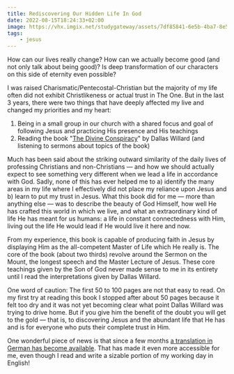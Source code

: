 ```yaml
---
title: Rediscovering Our Hidden Life In God
date: 2022-08-15T18:24:33+02:00
image: https://vhx.imgix.net/studygateway/assets/7df85841-6e5b-4ba7-8e58-4563785d7aa6-0fcda344.jpg
tags:
    - jesus
---
```


How can our lives really change?
How can we actually become good (and not only talk about being good)?
Is deep transformation of our characters on this side of eternity even possible?

I was raised Charismatic/Pentecostal-Christian but the majority of my life often did not exhibit Christlikeness or actual trust in The One.
But in the last 3 years, there were two things that have deeply affected my live and changed my priorities and my heart:
1. Being in a small group in our church with a shared focus and goal of following Jesus and practicing His presence and His teachings
1. Reading the book "[The Divine Conspiracy](https://dwillard.org/books/divine-conspiracy)" by Dallas Willard (and listening to sermons about topics of the book)

Much has been said about the striking outward similarity of the daily lives of professing Christians and non-Christians — and how we should actually expect to see something very different when we lead a life in accordance with God.
Sadly, none of this has ever helped me to a) identify the many areas in my life where I effectively did not place my reliance upon Jesus and b) learn to put my trust in Jesus.
What this book did for me — more than anything else — was to describe the beauty of God Himself, how well He has crafted this world in which we live, and what an extraordinary kind of life He has meant for us humans: a life in constant connectedness with Him, living out the life He would lead if He would live it here and now.

From my experience, this book is capable of producing faith in Jesus by displaying Him as the all-competent Master of Life which He really is.
The core of the book (about two thirds) revolve around the Sermon on the Mount, the longest speech and the Master Lecture of Jesus.
These core teachings given by the Son of God never made sense to me in its entirety until I read the interpretations given by Dallas Willard.

One word of caution:
The first 50 to 100 pages are not that easy to read.
On my first try at reading this book I stopped after about 50 pages because it felt too dry and it was not yet becoming clear what point Dallas Willard was trying to drive home.
But if you give him the benefit of the doubt you will get to the gold — that is, to discovering Jesus and the abundant life that He has and is for everyone who puts their complete trust in Him.

One wonderful piece of news is that since a few months [a translation in German has become available](https://www.fontis-shop.de/products/gott-du-musst-es-selbst-erleben).
That has made it even more accessible for me, even though I read and write a sizable portion of my working day in English!
